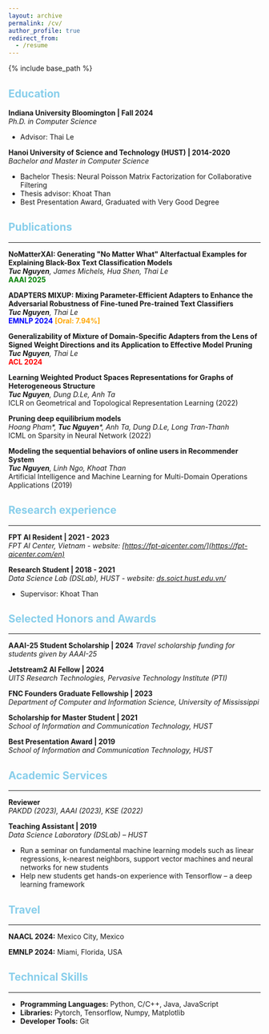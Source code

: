 ```yaml
---
layout: archive
permalink: /cv/
author_profile: true
redirect_from:
  - /resume
---
```


{% include base_path %}
  
<!-- Education
====== -->
<h2 style="color:#87CEEB">Education</h2>

**Indiana University Bloomington | Fall 2024**   
*Ph.D. in Computer Science*
  * Advisor: Thai Le

<!-- **University of Mississippi | 2023 - 2024**   
*R.A in Computer and Information Science*
  * Advisor: Thai Le
  * GPA: 4.0/4.0 -->

**Hanoi University of Science and Technology (HUST) | 2014-2020**   
*Bachelor and Master in Computer Science*
  * Bachelor Thesis: Neural Poisson Matrix Factorization for Collaborative Filtering
  * Thesis advisor: Khoat Than
  * Best Presentation Award, Graduated with Very Good Degree


<!-- Publications
====== -->
<h2 style="color:#87CEEB">Publications</h2>
<hr>

**NoMatterXAI: Generating "No Matter What" Alterfactual Examples for Explaining Black-Box Text Classification Models**   
*__Tuc Nguyen__,  James Michels, Hua Shen, Thai Le*   
<span style="color: green; font-weight: bold;">AAAI 2025</span>

**ADAPTERS MIXUP: Mixing Parameter-Efficient Adapters to Enhance the Adversarial Robustness of Fine-tuned Pre-trained Text Classifiers**   
*__Tuc Nguyen__, Thai Le*   
<span style="color: blue; font-weight: bold;">EMNLP 2024</span> <span style="color: orange; font-weight: bold;">[Oral: 7.94%]</span>

**Generalizability of Mixture of Domain-Specific Adapters from the Lens of Signed Weight Directions and its Application to Effective Model Pruning**   
*__Tuc Nguyen__, Thai Le*   
<span style="color: red; font-weight: bold;">ACL 2024</span>

**Learning Weighted Product Spaces Representations for Graphs of Heterogeneous Structure**   
*__Tuc Nguyen__, Dung D.Le, Anh Ta*   
ICLR on Geometrical and Topological Representation Learning (2022)

**Pruning deep equilibrium models**   
*Hoang Pham\*, __Tuc Nguyen__\*, Anh Ta, Dung D.Le, Long Tran-Thanh*   
ICML on Sparsity in Neural Network (2022)

**Modeling the sequential behaviors of online users in Recommender System**   
*__Tuc Nguyen__, Linh Ngo, Khoat Than*   
Artificial Intelligence and Machine Learning for Multi-Domain Operations Applications (2019)

<!-- Research experience
====== -->
<h2 style="color:#87CEEB">Research experience</h2>
<hr>

**FPT AI Resident | 2021 - 2023**   
*FPT AI Center, Vietnam - website: [https://fpt-aicenter.com/](https://fpt-aicenter.com/en)*

**Research Student | 2018 - 2021**   
*Data Science Lab (DSLab), HUST - website: [ds.soict.hust.edu.vn/](http://ds.soict.hust.edu.vn/)*
  * Supervisor: Khoat Than

  
<!-- Projects
====== -->

<!-- Honors and Awards
====== -->
<h2 style="color:#87CEEB">Selected Honors and Awards</h2>
<hr>

**AAAI-25 Student Scholarship | 2024** 
*Travel scholarship funding for students given by AAAI-25*

**Jetstream2 AI Fellow | 2024**  
*UITS Research Technologies, Pervasive Technology Institute (PTI)*

**FNC Founders Graduate Fellowship | 2023**   
*Department of Computer and Information Science, University of Mississippi*   

**Scholarship for Master Student | 2021**   
*School of Information and Communication Technology, HUST* 

**Best Presentation Award | 2019**   
*School of Information and Communication Technology, HUST*   
  
<!-- Other Activities
====== -->
<h2 style="color:#87CEEB">Academic Services</h2>
<hr>

**Reviewer**   
*PAKDD (2023), AAAI (2023), KSE (2022)*

**Teaching Assistant | 2019**   
*Data Science Laboratory (DSLab) – HUST*
  * Run a seminar on fundamental machine learning models such as linear regressions, k-nearest neighbors, support vector machines and neural networks for new students
  * Help new students get hands-on experience with Tensorflow – a deep learning framework

<h2 style="color:#87CEEB">Travel</h2>
<hr>

  **NAACL 2024:** Mexico City, Mexico

  **EMNLP 2024:** Miami, Florida, USA

<h2 style="color:#87CEEB">Technical Skills</h2>
<hr>

  * **Programming Languages:** Python, C/C++, Java, JavaScript
  * **Libraries:** Pytorch, Tensorflow, Numpy, Matplotlib
  * **Developer Tools:** Git